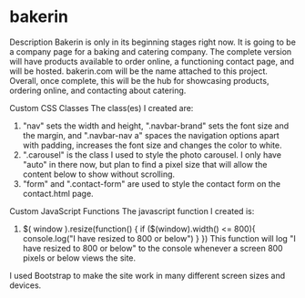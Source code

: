 # bakerin
Description
Bakerin is only in its beginning stages right now. It is going to be a company page for a baking and catering company. The complete version will have products available to order online, a functioning contact page, and will be hosted. bakerin.com will be the name attached to this project. Overall, once complete, this will be the hub for showcasing products, ordering online, and contacting about catering.

Custom CSS Classes
The class(es) I created are:

1. "nav" sets the width and height, ".navbar-brand" sets the font size and the margin, and ".navbar-nav a" spaces the navigation options apart with padding, increases the font size and changes the color to white.
2. ".carousel" is the class I used to style the photo carousel. I only have "auto" in there now, but plan to find a pixel size that will allow the content below to show without scrolling.
3. "form" and ".contact-form" are used to style the contact form on the contact.html page.

Custom JavaScript Functions
The javascript function I created is:

1. $( window ).resize(function() {
  if ($(window).width() <= 800){
    console.log("I have resized to 800 or below")
	}
})
This function will log "I have resized to 800 or below" to the console whenever a screen 800 pixels or below views the site.

I used Bootstrap to make the site work in many different screen sizes and devices.

